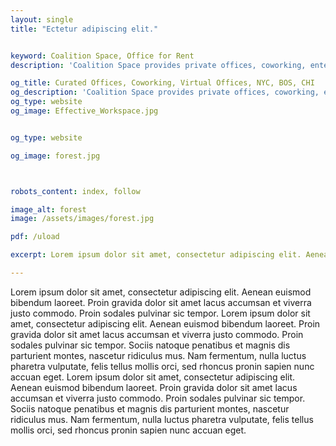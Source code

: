 ```yaml
---
layout: single
title: "Ectetur adipiscing elit."


keyword: Coalition Space, Office for Rent
description: 'Coalition Space provides private offices, coworking, enterprise workspace, virtual offices and meeting rooms.  Now in NYC, Chicago and Boston. 1-212-268-2100'

og_title: Curated Offices, Coworking, Virtual Offices, NYC, BOS, CHI
og_description: 'Coalition Space provides private offices, coworking, enterprise workspace, virtual offices and meeting rooms.  Now in NYC, Chicago and Boston. 1-212-268-2100'
og_type: website
og_image: Effective_Workspace.jpg


og_type: website

og_image: forest.jpg



robots_content: index, follow

image_alt: forest
image: /assets/images/forest.jpg

pdf: /uload

excerpt: Lorem ipsum dolor sit amet, consectetur adipiscing elit. Aenean euismod bibendum laoreet. Proin gravida dolor sit amet lacus accumsan et viverra justo commodo.

---
```

Lorem ipsum dolor sit amet, consectetur adipiscing elit. Aenean euismod bibendum laoreet. Proin gravida dolor sit amet lacus accumsan et viverra justo commodo. Proin sodales pulvinar sic tempor. Lorem ipsum dolor sit amet, consectetur adipiscing elit. Aenean euismod bibendum laoreet. Proin gravida dolor sit amet lacus accumsan et viverra justo commodo. Proin sodales pulvinar sic tempor. Sociis natoque penatibus et magnis dis parturient montes, nascetur ridiculus mus. Nam fermentum, nulla luctus pharetra vulputate, felis tellus mollis orci, sed rhoncus pronin sapien nunc accuan eget. Lorem ipsum dolor sit amet, consectetur adipiscing elit. Aenean euismod bibendum laoreet. Proin gravida dolor sit amet lacus accumsan et viverra justo commodo. Proin sodales pulvinar sic tempor. Sociis natoque penatibus et magnis dis parturient montes, nascetur ridiculus mus. Nam fermentum, nulla luctus pharetra vulputate, felis tellus mollis orci, sed rhoncus pronin sapien nunc accuan eget. 